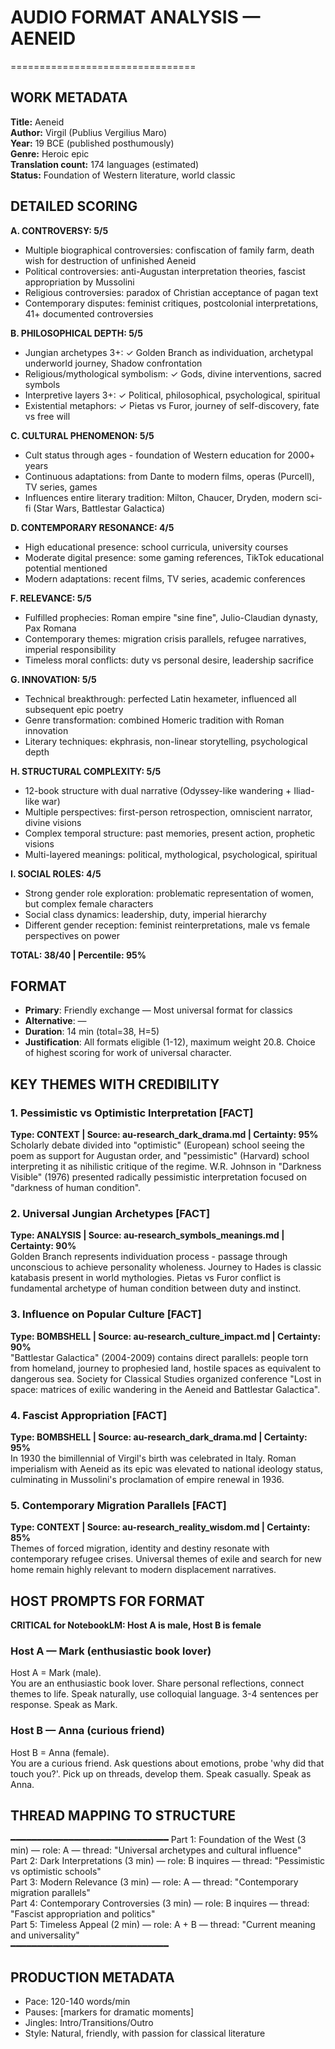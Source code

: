 # AUDIO FORMAT ANALYSIS — AENEID
================================

## WORK METADATA
**Title:** Aeneid  
**Author:** Virgil (Publius Vergilius Maro)  
**Year:** 19 BCE (published posthumously)  
**Genre:** Heroic epic  
**Translation count:** 174 languages (estimated)  
**Status:** Foundation of Western literature, world classic

## DETAILED SCORING

**A. CONTROVERSY: 5/5**  
- Multiple biographical controversies: confiscation of family farm, death wish for destruction of unfinished Aeneid  
- Political controversies: anti-Augustan interpretation theories, fascist appropriation by Mussolini  
- Religious controversies: paradox of Christian acceptance of pagan text  
- Contemporary disputes: feminist critiques, postcolonial interpretations, 41+ documented controversies

**B. PHILOSOPHICAL DEPTH: 5/5**  
- Jungian archetypes 3+: ✓ Golden Branch as individuation, archetypal underworld journey, Shadow confrontation  
- Religious/mythological symbolism: ✓ Gods, divine interventions, sacred symbols  
- Interpretive layers 3+: ✓ Political, philosophical, psychological, spiritual  
- Existential metaphors: ✓ Pietas vs Furor, journey of self-discovery, fate vs free will

**C. CULTURAL PHENOMENON: 5/5**  
- Cult status through ages - foundation of Western education for 2000+ years  
- Continuous adaptations: from Dante to modern films, operas (Purcell), TV series, games  
- Influences entire literary tradition: Milton, Chaucer, Dryden, modern sci-fi (Star Wars, Battlestar Galactica)

**D. CONTEMPORARY RESONANCE: 4/5**  
- High educational presence: school curricula, university courses  
- Moderate digital presence: some gaming references, TikTok educational potential mentioned  
- Modern adaptations: recent films, TV series, academic conferences

**F. RELEVANCE: 5/5**  
- Fulfilled prophecies: Roman empire "sine fine", Julio-Claudian dynasty, Pax Romana  
- Contemporary themes: migration crisis parallels, refugee narratives, imperial responsibility  
- Timeless moral conflicts: duty vs personal desire, leadership sacrifice

**G. INNOVATION: 5/5**  
- Technical breakthrough: perfected Latin hexameter, influenced all subsequent epic poetry  
- Genre transformation: combined Homeric tradition with Roman innovation  
- Literary techniques: ekphrasis, non-linear storytelling, psychological depth

**H. STRUCTURAL COMPLEXITY: 5/5**  
- 12-book structure with dual narrative (Odyssey-like wandering + Iliad-like war)  
- Multiple perspectives: first-person retrospection, omniscient narrator, divine visions  
- Complex temporal structure: past memories, present action, prophetic visions  
- Multi-layered meanings: political, mythological, psychological, spiritual

**I. SOCIAL ROLES: 4/5**  
- Strong gender role exploration: problematic representation of women, but complex female characters  
- Social class dynamics: leadership, duty, imperial hierarchy  
- Different gender reception: feminist reinterpretations, male vs female perspectives on power

**TOTAL: 38/40 | Percentile: 95%**

## FORMAT
- **Primary**: Friendly exchange — Most universal format for classics  
- **Alternative**: —  
- **Duration**: 14 min (total=38, H=5)  
- **Justification**: All formats eligible (1-12), maximum weight 20.8. Choice of highest scoring for work of universal character.

## KEY THEMES WITH CREDIBILITY

### 1. Pessimistic vs Optimistic Interpretation [FACT]
**Type: CONTEXT | Source: au-research_dark_drama.md | Certainty: 95%**  
Scholarly debate divided into "optimistic" (European) school seeing the poem as support for Augustan order, and "pessimistic" (Harvard) school interpreting it as nihilistic critique of the regime. W.R. Johnson in "Darkness Visible" (1976) presented radically pessimistic interpretation focused on "darkness of human condition".

### 2. Universal Jungian Archetypes [FACT]  
**Type: ANALYSIS | Source: au-research_symbols_meanings.md | Certainty: 90%**  
Golden Branch represents individuation process - passage through unconscious to achieve personality wholeness. Journey to Hades is classic katabasis present in world mythologies. Pietas vs Furor conflict is fundamental archetype of human condition between duty and instinct.

### 3. Influence on Popular Culture [FACT]  
**Type: BOMBSHELL | Source: au-research_culture_impact.md | Certainty: 90%**  
"Battlestar Galactica" (2004-2009) contains direct parallels: people torn from homeland, journey to prophesied land, hostile spaces as equivalent to dangerous sea. Society for Classical Studies organized conference "Lost in space: matrices of exilic wandering in the Aeneid and Battlestar Galactica".

### 4. Fascist Appropriation [FACT]  
**Type: BOMBSHELL | Source: au-research_dark_drama.md | Certainty: 95%**  
In 1930 the bimillennial of Virgil's birth was celebrated in Italy. Roman imperialism with Aeneid as its epic was elevated to national ideology status, culminating in Mussolini's proclamation of empire renewal in 1936.

### 5. Contemporary Migration Parallels [FACT]  
**Type: CONTEXT | Source: au-research_reality_wisdom.md | Certainty: 85%**  
Themes of forced migration, identity and destiny resonate with contemporary refugee crises. Universal themes of exile and search for new home remain highly relevant to modern displacement narratives.

## HOST PROMPTS FOR FORMAT

**CRITICAL for NotebookLM: Host A is male, Host B is female**

### Host A — Mark (enthusiastic book lover)
Host A = Mark (male).  
You are an enthusiastic book lover. Share personal reflections, connect themes to life. Speak naturally, use colloquial language. 3-4 sentences per response. Speak as Mark.

### Host B — Anna (curious friend)
Host B = Anna (female).  
You are a curious friend. Ask questions about emotions, probe 'why did that touch you?'. Pick up on threads, develop them. Speak casually. Speak as Anna.

## THREAD MAPPING TO STRUCTURE
━━━━━━━━━━━━━━━━━━━━━━━━━━━━━━
Part 1: Foundation of the West (3 min) — role: A — thread: "Universal archetypes and cultural influence"  
Part 2: Dark Interpretations (3 min) — role: B inquires — thread: "Pessimistic vs optimistic schools"  
Part 3: Modern Relevance (3 min) — role: A — thread: "Contemporary migration parallels"  
Part 4: Contemporary Controversies (3 min) — role: B inquires — thread: "Fascist appropriation and politics"  
Part 5: Timeless Appeal (2 min) — role: A + B — thread: "Current meaning and universality"  
━━━━━━━━━━━━━━━━━━━━━━━━━━━━━━

## PRODUCTION METADATA
- Pace: 120-140 words/min  
- Pauses: [markers for dramatic moments]  
- Jingles: Intro/Transitions/Outro  
- Style: Natural, friendly, with passion for classical literature